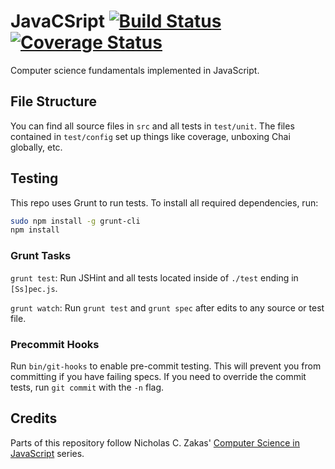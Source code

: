 JavaCSript [![Build Status](https://travis-ci.org/ndhoule/javacsript.png)](https://travis-ci.org/ndhoule/javacsript) [![Coverage Status](https://coveralls.io/repos/ndhoule/javacsript/badge.png)](https://coveralls.io/r/ndhoule/javacsript)
==========

Computer science fundamentals implemented in JavaScript.

## File Structure

You can find all source files in `src` and all tests in `test/unit`. The files
contained in `test/config` set up things like coverage, unboxing Chai globally,
etc.

## Testing

This repo uses Grunt to run tests. To install all required dependencies, run:

```sh
sudo npm install -g grunt-cli
npm install
```

### Grunt Tasks

`grunt test`: Run JSHint and all tests located inside of `./test` ending in
`[Ss]pec.js`.

`grunt watch`: Run `grunt test` and `grunt spec` after edits to any source or
test file.

### Precommit Hooks

Run `bin/git-hooks` to enable pre-commit testing. This will prevent you from
committing if you have failing specs. If you need to override the commit tests,
run `git commit` with the `-n` flag.

## Credits

Parts of this repository follow Nicholas C. Zakas'
[Computer Science in JavaScript](https://github.com/nzakas/computer-science-in-javascript)
series.
